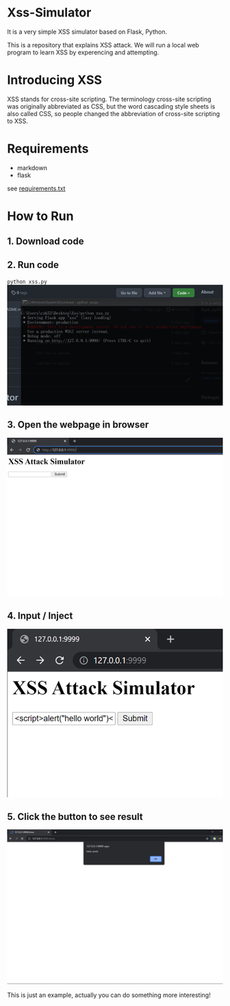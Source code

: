 # Xss-Simulator
It is a very simple XSS simulator based on Flask, Python.

This is a repository that explains XSS attack. We will run a local web program to learn XSS by experencing and attempting.

# Introducing XSS
XSS stands for cross-site scripting. The terminology cross-site scripting was originally abbreviated as CSS, but the word cascading style sheets is also called CSS, so people changed the abbreviation of cross-site scripting to XSS.


# Requirements
- markdown
- flask

see [requirements.txt](requirements.txt)

# How to Run
## 1. Download code

## 2. Run code
`python xss.py`
![](screenshots/2.PNG)

## 3. Open the webpage in browser
![](screenshots/3.PNG)

## 4. Input / Inject
![](screenshots/4.PNG)

## 5. Click the button to see result
![](screenshots/5.PNG)

This is just an example, actually you can do something more interesting!
